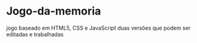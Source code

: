 # Jogo-da-memoria
jogo baseado em HTML5, CSS e JavaScript
duas versões que podem ser editadas e trabalhadas

